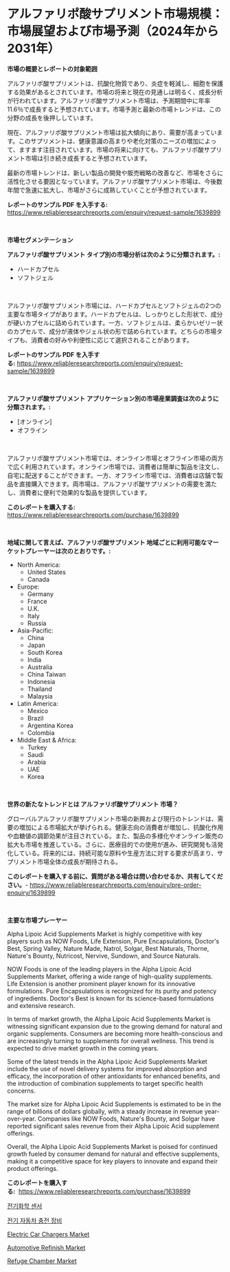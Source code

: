 <p><h1>アルファリポ酸サプリメント市場規模：市場展望および市場予測（2024年から2031年）</h1></p><p><strong>市場の概要とレポートの対象範囲</strong></p>
<p><p>アルファリポ酸サプリメントは、抗酸化物質であり、炎症を軽減し、細胞を保護する効果があるとされています。市場の将来と現在の見通しは明るく、成長分析が行われています。アルファリポ酸サプリメント市場は、予測期間中に年率11.6％で成長すると予想されています。市場予測と最新の市場トレンドは、この分野の成長を後押ししています。</p><p>現在、アルファリポ酸サプリメント市場は拡大傾向にあり、需要が高まっています。このサプリメントは、健康意識の高まりや老化対策のニーズの増加によって、ますます注目されています。市場の将来に向けても、アルファリポ酸サプリメント市場は引き続き成長すると予想されています。</p><p>最新の市場トレンドは、新しい製品の開発や販売戦略の改善など、市場をさらに活性化させる要因となっています。アルファリポ酸サプリメント市場は、今後数年間で急速に拡大し、市場がさらに成熟していくことが予想されています。</p></p>
<p><strong>レポートのサンプル PDF を入手する:</strong> <a href="https://www.reliableresearchreports.com/enquiry/request-sample/1639899">https://www.reliableresearchreports.com/enquiry/request-sample/1639899</a></p>
<p>&nbsp;</p>
<p><strong>市場セグメンテーション</strong></p>
<p><strong>アルファリポ酸サプリメント タイプ別の市場分析は次のように分類されます。:</strong></p>
<p><ul><li>ハードカプセル</li><li>ソフトジェル</li></ul></p>
<p>&nbsp;</p>
<p><p>アルファリポ酸サプリメント市場には、ハードカプセルとソフトジェルの2つの主要な市場タイプがあります。ハードカプセルは、しっかりとした形状で、成分が硬いカプセルに詰められています。一方、ソフトジェルは、柔らかいゼリー状のカプセルで、成分が液体やジェル状の形で詰められています。どちらの市場タイプも、消費者の好みや利便性に応じて選択されることがあります。</p></p>
<p><strong>レポートのサンプル PDF を入手する:</strong>&nbsp;<a href="https://www.reliableresearchreports.com/enquiry/request-sample/1639899">https://www.reliableresearchreports.com/enquiry/request-sample/1639899</a></p>
<p>&nbsp;</p>
<p><strong> アルファリポ酸サプリメント アプリケーション別の市場産業調査は次のように分類されます。:</strong></p>
<p><ul><li>[オンライン]</li><li>オフライン</li></ul></p>
<p>&nbsp;</p>
<p><p>アルファリポ酸サプリメント市場では、オンライン市場とオフライン市場の両方で広く利用されています。オンライン市場では、消費者は簡単に製品を注文し、自宅に配送することができます。一方、オフライン市場では、消費者は店舗で製品を直接購入できます。両市場は、アルファリポ酸サプリメントの需要を満たし、消費者に便利で効果的な製品を提供しています。</p></p>
<p><strong>このレポートを購入する:</strong>&nbsp; <a href="https://www.reliableresearchreports.com/purchase/1639899">https://www.reliableresearchreports.com/purchase/1639899</a></p>
<p>&nbsp;</p>
<p><strong>地域に関して言えば、アルファリポ酸サプリメント 地域ごとに利用可能なマーケットプレーヤーは次のとおりです。:</strong></p>
<p><ul>
    <li>
        North America:
        <ul>
            <li>United States</li>
            <li>Canada</li>
        </ul>
    </li>
    <li>
        Europe:
        <ul>
            <li>Germany</li>
            <li>France</li>
            <li>U.K.</li>
            <li>Italy</li>
            <li>Russia</li>
        </ul>
    </li>
    <li>
        Asia-Pacific:
        <ul>
            <li>China</li>
            <li>Japan</li>
            <li>South Korea</li>
            <li>India</li>
            <li>Australia</li>
            <li>China Taiwan</li>
            <li>Indonesia</li>
            <li>Thailand</li>
            <li>Malaysia</li>
        </ul>
    </li>
    <li>
        Latin America:
        <ul>
            <li>Mexico</li>
            <li>Brazil</li>
            <li>Argentina Korea</li>
            <li>Colombia</li>
        </ul>
    </li>
    <li>
        Middle East & Africa:
        <ul>
            <li>Turkey</li>
            <li>Saudi</li>
            <li>Arabia</li>
            <li>UAE</li>
            <li>Korea</li>
        </ul>
    </li>
    </ul></p>
<p>&nbsp;</p>
<p><strong>世界の新たなトレンドとは アルファリポ酸サプリメント 市場？</strong></p>
<p><p>グローバルアルファリポ酸サプリメント市場の新興および現行のトレンドは、需要の増加による市場拡大が挙げられる。健康志向の消費者が増加し、抗酸化作用や血糖値の調節効果が注目されている。また、製品の多様化やオンライン販売の拡大も市場を推進している。さらに、医療目的での使用が進み、研究開発も活発化している。将来的には、持続可能な原料や生産方法に対する要求が高まり、サプリメント市場全体の成長が期待される。</p></p>
<p><strong>このレポートを購入する前に、質問がある場合は問い合わせるか、共有してください。</strong>- <a href="https://www.reliableresearchreports.com/enquiry/pre-order-enquiry/1639899">https://www.reliableresearchreports.com/enquiry/pre-order-enquiry/1639899</a></p>
<p>&nbsp;</p>
<p><strong>主要な市場プレーヤー</strong></p>
<p><p>Alpha Lipoic Acid Supplements Market is highly competitive with key players such as NOW Foods, Life Extension, Pure Encapsulations, Doctor's Best, Spring Valley, Nature Made, Natrol, Solgar, Best Naturals, Thorne, Nature's Bounty, Nutricost, Nervive, Sundown, and Source Naturals. </p><p>NOW Foods is one of the leading players in the Alpha Lipoic Acid Supplements Market, offering a wide range of high-quality supplements. Life Extension is another prominent player known for its innovative formulations. Pure Encapsulations is recognized for its purity and potency of ingredients. Doctor's Best is known for its science-based formulations and extensive research. </p><p>In terms of market growth, the Alpha Lipoic Acid Supplements Market is witnessing significant expansion due to the growing demand for natural and organic supplements. Consumers are becoming more health-conscious and are increasingly turning to supplements for overall wellness. This trend is expected to drive market growth in the coming years.</p><p>Some of the latest trends in the Alpha Lipoic Acid Supplements Market include the use of novel delivery systems for improved absorption and efficacy, the incorporation of other antioxidants for enhanced benefits, and the introduction of combination supplements to target specific health concerns.</p><p>The market size for Alpha Lipoic Acid Supplements is estimated to be in the range of billions of dollars globally, with a steady increase in revenue year-over-year. Companies like NOW Foods, Nature's Bounty, and Solgar have reported significant sales revenue from their Alpha Lipoic Acid supplement offerings.</p><p>Overall, the Alpha Lipoic Acid Supplements Market is poised for continued growth fueled by consumer demand for natural and effective supplements, making it a competitive space for key players to innovate and expand their product offerings.</p></p>
<p><strong>このレポートを購入する:</strong>&nbsp;&nbsp;<a href="https://www.reliableresearchreports.com/purchase/1639899">https://www.reliableresearchreports.com/purchase/1639899</a></p>
<p><p><a href="https://github.com/vsr06p4p49/Market-Research-Report-List-1/blob/main/77368308732.md">전기화학 센서</a></p><p><a href="https://github.com/oajzkywllm460/Market-Research-Report-List-1/blob/main/16349788731.md">전기 자동차 충전 장비</a></p><p><a href="https://issuu.com/reportprime-2/docs/electric-car-chargers-market-size-2030.pptx">Electric Car Chargers Market</a></p><p><a href="https://issuu.com/reportprime-2/docs/automotive-refinish-market-size-2030.pptx">Automotive Refinish Market</a></p><p><a href="https://view.publitas.com/reportprime-1/refuge-chamber-market-centers-on-aspects-such-as-market-growth-market-share-market-opportunity-and-projected-forecasts-spanning-from-2024-to-2031/">Refuge Chamber Market</a></p></p>